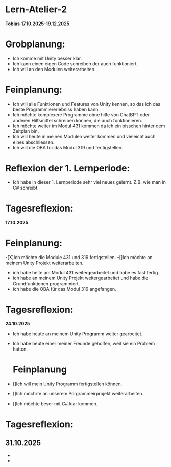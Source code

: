 
# Lern-Atelier-2
**Tobias**
**17.10.2025-19.12.2025**


# Grobplanung:
- Ich komme mit Unity besser klar.
- Ich kann einen eigen Code schreiben der auch funktioniert.
- Ich will an den Modulen weiterarbeiten.


# Feinplanung:
- Ich will alle Funktionen und Features von Unity kennen, so das ich das beste Programmiererlebniss haben kann.
- Ich möchte komplexere Programme ohne hilfe von ChatBPT oder anderen Hilfsmittel schreiben können, die auch funktionieren.
- Ich möchte weiter im Modul 431 kommen da ich ein bisschen hinter dem Zeitplan bin.
- Ich will heute in meinen Modulen weiter kommen und vieleicht auch eines abschliessen.
- Ich will die OBA für das Modul 319  und feritigstellen.


# Reflexion der 1. Lernperiode:
- Ich habe in dieser 1. Lernperiode sehr viel neues gelernt. Z.B. wie man in C# schreibt.


# Tagesreflexion:
**17.10.2025**

 # Feinplanung:
 
-[X]Ich möchte die Module 431 und 319 fertigstellen.
-[]Ich möchte an meinem Unity Projekt weiterarbeiten.

- ich habe heite am Modul 431 weitergearbeitet und habe es fast fertig.
- ich habe an meinem Unity Projekt weitergearbeitet und habe die Grundfunktionen programmiert.
- ich habe die OBA für das Modul 319 angefangen.

# Tagesreflexion:
**24.10.2025**
- Ich habe heute an meinem Unity Programm weiter gearbeitet.
- Ich habe heute einer meiner Freunde geholfen, weil sie ein Problem hatten.


  # Feinplanung
- []Ich will mein Unity Programm fertigstellen können.
- []Ich möchrte an unserem Porgrammeirprojekt weiterarbeiten.
- []Ich möchte beser mit C# klar kommen.
  
 # Tagesreflexion:
 **31.10.2025**
 -
 -
 -
 










